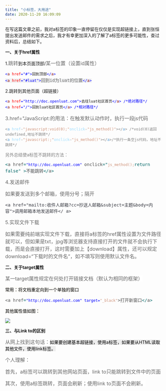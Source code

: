 ```yaml
---
title: "小标签，大用途"
date: 2020-11-20 16:09:09
---
```


<p>在写这篇文章之前，我对a标签的印象一直停留在仅仅是实现超链接上，直到张恒提出发送邮件的需求之后，我才有幸更加深入的了解了a标签的更多可能性，查过资料后，总结如下。</p><p></p><p><strong>一、关于href属性</strong></p><p></p><p>1.<span style="color:#666666"><span style="font-size:16px"><span style="background-color:#ffffff">跳转</span></span></span>到本页面顶部/<span style="color:#666666"><span style="font-size:16px"><span style="background-color:#ffffff">某一位置（设置id属性）</span></span></span></p><pre><code><span style="font-size:12px"><span style="line-height:1.5"><span style="color:#0000ff">&lt;</span><span style="color:#800000">a </span><span style="color:#ff0000">href</span><span style="color:#0000ff">=&quot;#&quot;&gt;</span></span></span>回到顶部<span style="font-size:12px"><span style="line-height:1.5"><span style="color:#0000ff">&lt;/</span><span style="color:#800000">a</span><span style="color:#0000ff">&gt;</span></span></span>  <br/><span style="background-color:#f1f2f3"><span style="font-size:12px"><span style="line-height:1.5"><span style="color:#0000ff">&lt;</span><span style="color:#800000">a </span><span style="color:#ff0000">href</span><span style="color:#0000ff">=&quot;#luat&quot;&gt;</span></span></span><span style="color:#666666"><span style="font-size:14px">回到id为luat的位置</span></span><span style="font-size:12px"><span style="line-height:1.5"><span style="color:#0000ff">&lt;/</span><span style="color:#800000">a</span><span style="color:#0000ff">&gt;</span></span></span></span></code></pre><p>2.跳转到其他页面（超链接）</p><pre><code><span style="font-size:12px"><span style="line-height:1.5"><span style="color:#0000ff">&lt;</span><span style="color:#800000">a </span><span style="color:#ff0000">href</span><span style="color:#0000ff">=&quot;http://doc.openluat.com&quot;&gt;</span></span></span>去往luat社区首页<span style="font-size:12px"><span style="line-height:1.5"><span style="color:#0000ff">&lt;/</span><span style="color:#800000">a</span><span style="color:#0000ff">&gt; /*绝对路径*/</span></span></span><br/><span style="font-size:12px"><span style="line-height:1.5"><span style="color:#0000ff">&lt;</span><span style="color:#800000">a </span><span style="color:#ff0000">href</span><span style="color:#0000ff">=&quot;/&quot;&gt;</span></span></span>回到luat社区首页<span style="font-size:12px"><span style="line-height:1.5"><span style="color:#0000ff">&lt;/</span><span style="color:#800000">a</span><span style="color:#0000ff">&gt; /*相对路径*/</span></span></span></code></pre><p><span style="font-size:16px"><span style="background-color:#ffffff"><span style="color:#666666">3.href=&quot;JavaScript:的用法：在触发默认动作时，执行一段js代码</span></span></span></p><pre><code><span style="color:#808080">&lt;</span><span style="color:#569cd6">a</span> <span style="color:#9cdcfe">href</span><span style="color:#d4d4d4">=</span><span style="color:#ce9178">&quot;javascript:void(0);&quot;</span><span style="color:#9cdcfe">onclick</span><span style="color:#d4d4d4">=</span><span style="color:#ce9178">&quot;js_method()&quot;</span><span style="color:#808080">&gt;&lt;/</span><span style="color:#569cd6">a</span><span style="color:#808080">&gt; /*void(0)返回undefined,地址不跳转*/</span><br/><span style="color:#808080">&lt;</span><span style="color:#569cd6">a</span> <span style="color:#9cdcfe">href</span><span style="color:#d4d4d4">=</span><span style="color:#ce9178">&quot;javascript:;&quot;</span><span style="color:#9cdcfe">onclick</span><span style="color:#d4d4d4">=</span><span style="color:#ce9178">&quot;js_method()&quot;</span><span style="color:#808080">&gt;&lt;/</span><span style="color:#569cd6">a</span><span style="color:#808080">&gt;/*执行一条空js代码，地址不跳转*/</span></code></pre><p><span style="color:#808080">另外总结使a标签不跳转的方法：</span></p><pre><code><span style="font-size:14px"><span style="color:#006666">&lt;<span style="color:#4f4f4f">a href</span>=</span></span><span style="font-size:12px"><span style="line-height:1.5"><span style="color:#0000ff">&quot;http://doc.openluat.com&quot; </span></span></span><span style="font-size:14px"><span style="color:#006666"><span style="color:#4f4f4f">onclick</span>=&quot;</span></span><span style="color:#ce9178">js_method();</span><span style="font-size:14px"><span style="color:#006666">return false&quot; &gt;</span><span style="color:#4f4f4f"><span style="background-color:#f6f8fa">不能跳转</span></span><span style="color:#006666">&lt;/<span style="color:#4f4f4f">a</span>&gt;</span></span></code></pre><p><span style="font-size:16px"><span style="background-color:#ffffff"><span style="color:#666666">4.发送邮件</span></span></span></p><p><span style="font-size:16px"><span style="background-color:#ffffff"><span style="color:#666666">如果要发送到多个邮箱，使用分号；隔开</span></span></span></p><pre><code><span style="font-size:14px"><span style="color:#383a42">&lt;a href=&quot;mailto:收件人邮箱?cc=抄送人邮箱&amp;subject=主题&amp;body=内容&quot;&gt;调用邮箱本地发送邮件&lt;/ a&gt;</span></span></code></pre><p><span style="font-size:16px"><span style="background-color:#ffffff"><span style="color:#666666">5.实现文件下载</span></span></span></p><p><span style="font-size:16px"><span style="background-color:#ffffff"><span style="color:#666666">如果需要纯前端实现文件下载，直接将a标签的href属性设置为文件路径就可以，但如果是txt，jpg等浏览器支持直接打开的文件就不会执行下载，而是会直接打开，这时需要加上【download】属性，还可以规定download=“下载时的文件名”，如不填写则使用默认文件名。</span></span></span></p><p></p><p><strong>二、关于target属性</strong></p><p><span style="font-size:16px"><span style="background-color:#ffffff"><span style="color:#666666">某一target属性规定在何处打开链接文档（默认为相同的框架）</span></span></span></p><p><span style="color:#000000"><span style="font-size:14px"><span style="background-color:#fdfcf8">常用：将文档重定向到一个单独的窗口</span></span></span></p><pre><code><span style="font-size:14px"><span style="color:#006666"><span style="color:#4f4f4f">&lt;a href</span>=</span></span><span style="font-size:12px"><span style="line-height:1.5"><span style="color:#0000ff">&quot;http://doc.openluat.com&quot; target=</span></span></span><span style="color:#ce9178">&quot;_black&quot;</span><span style="font-size:14px"><span style="color:#006666"><span style="color:#4f4f4f">&gt;打开新窗口</span>&lt;/<span style="color:#4f4f4f">a</span>&gt;</span></span></code></pre><p><span style="color:#000000"><span style="font-size:14px"><span style="background-color:#fdfcf8">其他属性值如图：</span></span></span></p><div class="media-wrap image-wrap"><img src="http://openluat-luatcommunity.oss-cn-hangzhou.aliyuncs.com/images/20201120161013889_QQ截图20201120114631.png"/></div><p></p><p></p><p><strong>三、与Link to的区别</strong></p><p></p><p><span style="font-size:16px"><span style="background-color:#ffffff"><span style="color:#666666">从网上找到这句话：</span></span></span><span style="color:#000000"><span style="font-size:14px"><span style="background-color:#eeeeee">如果要创建基本超链接，使用a标签，如果要从HTML读取其他文件，使用link标签。</span></span></span></p><p><span style="font-size:16px"><span style="background-color:#ffffff"><span style="color:#666666">个人理解：</span></span></span></p><p><span style="font-size:16px"><span style="background-color:#ffffff"><span style="color:#666666">首先，a标签可以跳转到其他网站页面，link to只能跳转到文件中的页面</span></span></span></p><p><span style="font-size:16px"><span style="background-color:#ffffff"><span style="color:#666666">其次，使用a标签跳转，页面会刷新；使用link to页面不会刷新。</span></span></span></p>
